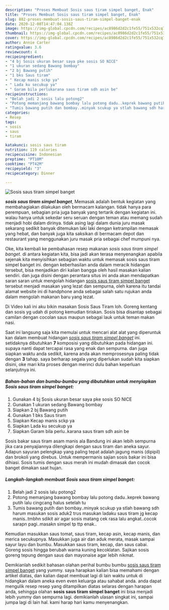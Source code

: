 ```yaml
---
description: "Proses Membuat Sosis saus tiram simpel banget, Enak"
title: "Proses Membuat Sosis saus tiram simpel banget, Enak"
slug: 882-proses-membuat-sosis-saus-tiram-simpel-banget-enak
date: 2020-12-08T14:47:04.138Z
image: https://img-global.cpcdn.com/recipes/ac8986d2d2c1fe55/751x532cq70/sosis-saus-tiram-simpel-banget-foto-resep-utama.jpg
thumbnail: https://img-global.cpcdn.com/recipes/ac8986d2d2c1fe55/751x532cq70/sosis-saus-tiram-simpel-banget-foto-resep-utama.jpg
cover: https://img-global.cpcdn.com/recipes/ac8986d2d2c1fe55/751x532cq70/sosis-saus-tiram-simpel-banget-foto-resep-utama.jpg
author: Annie Carter
ratingvalue: 3.6
reviewcount: 4
recipeingredient:
- "4 bj Sosis ukuran besar saya pke sosis SO NICE"
- "1 ukuran sedang Bawang bombay"
- "2 bj Bawang putih"
- "1 bks Saus tiram"
- " Kecap manis sckp ya"
- " Lada ku secukup ya"
- " Garam bila perlukarana saus tiram sdh asin be"
recipeinstructions:
- "Belah jadi 2 sosis lalu potong2"
- "Potong memanjang bawang bombay lalu potong dadu..keprek bawang putih lalu cingcang halus setelah tu"
- "Tumis bawang putih dan bombay..minyak scukup ya stlah bawang sdh harum masukan sosis aduk2 trus masukan ladaku saus tiram jg kecap manis..tmbhn sdikit air agar sosis matang cek rasa lalu angkat..cocok sarapn pagi..masakn simpel tp ttp enak.."
categories:
- Resep
tags:
- sosis
- saus
- tiram

katakunci: sosis saus tiram 
nutrition: 119 calories
recipecuisine: Indonesian
preptime: "PT10M"
cooktime: "PT42M"
recipeyield: "3"
recipecategory: Dinner

---
```



![Sosis saus tiram simpel banget](https://img-global.cpcdn.com/recipes/ac8986d2d2c1fe55/751x532cq70/sosis-saus-tiram-simpel-banget-foto-resep-utama.jpg)

<b><i>sosis saus tiram simpel banget</i></b>, Memasak adalah bentuk kegiatan yang membahagiakan dilakukan oleh bermacam kalangan. tidak hanya para perempuan, sebagian pria juga banyak yang tertarik dengan kegiatan ini. walau hanya untuk sekedar seru seruan dengan teman atau memang sudah menjadi hobi dalam dirinya. tidak asing lagi dalam dunia juru masak sekarang sedikit banyak ditemukan laki laki dengan ketrampilan memasak yang hebat, dan banyak juga kita saksikan di bermacam depot dan restaurant yang menggunakan juru masak pria sebagai chef mumpuni nya.

Oke, kita kembali ke pembahasan resep makanan <i>sosis saus tiram simpel banget</i>. di antara kegiatan kita, bisa jadi akan terasa menyenangkan apabila sejenak kita menyisihkan sebagian waktu untuk memasak sosis saus tiram simpel banget ini. dengan keberhasilan anda dalam meracik hidangan tersebut, bisa menjadikan diri kalian bangga oleh hasil masakan kalian sendiri. dan juga disini dengan perantara situs ini anda akan mendapatkan saran saran untuk mengolah hidangan <u>sosis saus tiram simpel banget</u> tersebut menjadi masakan yang lezat dan sempurna, oleh karena itu tandai alamat website ini di handphone anda sebagai salah satu rujukan anda dalam mengolah makanan baru yang lezat.

Di Video kali ini aku bikin masakan Sosis Saus Tiram loh. Goreng kentang dan sosis yg udah di potong kemudian tiriskan. Sosis bisa disantap sebagai camilan dengan cocolan saus maupun sebagai lauk untuk teman makan nasi.


Saat ini langsung saja kita memulai untuk mencari alat alat yang diperuntuk kan dalam membuat hidangan <u><i>sosis saus tiram simpel banget</i></u> ini. setidaknya dibutuhkan <b>7</b> komposisi yang dibutuhkan pada hidangan ini. supaya nanti dapat tercapai rasa yang enak dan sempurna. dan juga siapkan waktu anda sedikit, karena anda akan memprosesnya paling tidak dengan <b>3</b> tahap. saya berharap segala yang diperlukan sudah kita siapkan disini, oke mari kita proses dengan merinci dulu bahan keperluan selanjutnya ini.

<!--inarticleads1-->

##### Bahan-bahan dan bumbu-bumbu yang dibutuhkan untuk menyiapkan Sosis saus tiram simpel banget:

1. Gunakan 4 bj Sosis ukuran besar saya pke sosis SO NICE
1. Gunakan 1 ukuran sedang Bawang bombay
1. Siapkan 2 bj Bawang putih
1. Gunakan 1 bks Saus tiram
1. Siapkan  Kecap manis sckp ya
1. Siapkan  Lada ku secukup ya
1. Siapkan  Garam bila perlu..karana saus tiram sdh asin be


Sosis bakar saus tiram asam manis ala Bandung ini akan lebih sempurna jika cara penyajiannya dilengkapi dengan saus tiram dan aneka sayur. Adapun sayuran pelengkap yang paling tepat adalah jagung manis (dipipil) dan brokoli yang direbus. Untuk mempermanis sajian sosis bakar ini bisa dihiasi. Sosis tumis dengan saus merah ini mudah dimasak dan cocok banget dimakan saat hujan. 

<!--inarticleads2-->

##### Langkah-langkah membuat Sosis saus tiram simpel banget:

1. Belah jadi 2 sosis lalu potong2
1. Potong memanjang bawang bombay lalu potong dadu..keprek bawang putih lalu cingcang halus setelah tu
1. Tumis bawang putih dan bombay..minyak scukup ya stlah bawang sdh harum masukan sosis aduk2 trus masukan ladaku saus tiram jg kecap manis..tmbhn sdikit air agar sosis matang cek rasa lalu angkat..cocok sarapn pagi..masakn simpel tp ttp enak..


Kemudian masukkan saus tomat, saus tiram, kecap asin, kecap manis, dan merica secukupnya. Masukkan juga air dan aduk merata, masak sampai sayur layu dan bumbu. Masukkan saus tiram, kecap, dan saus cabai. Goreng sosis hingga berubah warna kuning kecoklatan. Sajikan sosis goreng tepung dengan saus dan mayonaise agar lebih nikmat. 

Demikianlah sedikit bahasan olahan perihal bumbu bumbu <u>sosis saus tiram simpel banget</u> yang yummy. saya harapkan kalian bisa memahami dengan artikel diatas, dan kalian dapat membuat lagi di lain waktu untuk di hidangkan dalam aneka even even keluarga atau sahabat anda. anda dapat mengulik resep resep yang ditampilkan diatas selaras dengan harapan anda, sehingga olahan <b>sosis saus tiram simpel banget</b> ini bisa menjadi lebih yummy dan sempurna lagi. demikianlah ulasan singkat ini, sampai jumpa lagi di lain hal. kami harap hari kamu menyenangkan.
